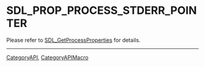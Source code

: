 # SDL_PROP_PROCESS_STDERR_POINTER

Please refer to [SDL_GetProcessProperties](SDL_GetProcessProperties) for details.

----
[CategoryAPI](CategoryAPI), [CategoryAPIMacro](CategoryAPIMacro)

